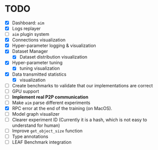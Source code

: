 # TODO

- [x] Dashboard: `aim`
- [x] Logs replayer
- [ ] `aim` plugin system
- [x] Connections visualization
- [x] Hyper-parameter logging & visualization
- [x] Dataset Manager 
  - [x] Dataset distribution visualization
- [x] Hyper-parameter tuning
  - [x] tuning visualization
- [x] Data transmitted statistics
  - [x] visualization
- [ ] Create benchmarks to validate that our implementations are correct
- [ ] GPU support
- [ ] **Implement real P2P communication**
- [ ] Make `aim` parse different experiments
- [x] RPC error at the end of the training (on MacOS).
- [ ] Model graph visualizer
- [ ] Clearer experiment ID (Currently it is a hash, which is not easy to understand for human)
- [ ] Improve `get_object_size` function
- [ ] Type annotations
- [ ] LEAF Benchmark integration
